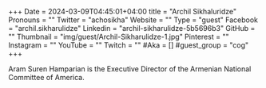 +++
Date = 2024-03-09T04:45:01+04:00
title = "Archil Sikhaluridze"
Pronouns = ""
Twitter = "achosikha"
Website = ""
Type = "guest"
Facebook = "archil.sikharulidze"
Linkedin = "archil-sikharulidze-5b5696b3"
GitHub = ""
Thumbnail = "img/guest/Archil-Sikharulidze-1.jpg"
Pinterest = ""
Instagram = ""
YouTube = ""
Twitch = ""
#Aka = []
#guest_group = "cog"
+++

Aram Suren Hamparian is the Executive Director of the Armenian National Committee of America.
